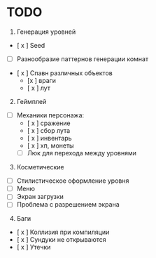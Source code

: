 # TODO

1. Генерация уровней
  - [ x ] Seed
  - [ ] Разнообразие паттернов генерации комнат
  - [ x ] Спавн различных объектов
    - [x  ] враги
    - [ x ] лут
      
2. Геймплей
  - [ ] Механики персонажа:
    - [ x ] сражение
    - [ x ] сбор лута
    - [ x ] инвентарь
    - [ x ] хп, монеты
    - [ ] Люк для перехода между уровнями
  
3. Косметические
- [ ] Стилистическое оформление уровня
- [ ] Меню
- [ ] Экран загрузки
- [ ] Проблема с разрешением экрана
      
4. Баги
- [ x ] Коллизия при компиляции
- [ x ] Сундуки не открываются
- [ x ] Утечки
